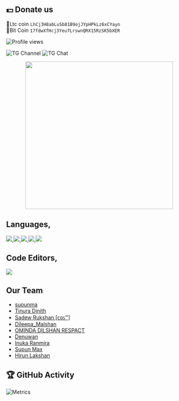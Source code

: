 

## 💵 Donate us
💎Ltc coin ```LhCj3H8abLuSb81B9ojJYpHPkLz6xCYayn```
<br>
💎Bit Coin ```17fdwXfHcj3Yeu7LrswnQRX15RzSK5bXER```
 
 ![Profile views](https://gpvc.arturio.dev/szbots)
 
 ![TG Channel](https://img.shields.io/badge/dynamic/json?color=blue&label=szteam%20@szteambots&query=subscribers&url=https%3A%2F%2Fonline-users-api.up.railway.app%2Fcheck%3Fchat%3Dszteambots&logo=telegram)
![TG Chat](https://img.shields.io/badge/dynamic/json?color=blue&label=support%20@slbotzone&query=members&url=https%3A%2F%2Fonline-users-api.up.railway.app%2Fcheck%3Fchat%3Dslbotzone&logo=telegram) 

 <p align="center"><a href="https://szsupunma.github.io/supunma"><img src="https://telegra.ph/file/a7a6731cb535a636a1d6b.png" width="400"></a></p>
<p align="center"></P>

 ## **Languages,**

<a href="https://python.org/">
  <img src="https://img.shields.io/badge/Python-14354C?style=for-the-badge&logo=python&logoColor=white">
</a>
<a href="https://www.gnu.org/software/bash/">
  <img src="https://img.shields.io/badge/Bash-282a36.svg?style=for-the-badge&logo=gnubash&logoColor=white">
</a>
<a href="https://html5.org/">
  <img src="https://img.shields.io/badge/HTML5-E34F26?style=for-the-badge&logo=html5&logoColor=white">
</a>
<a href="https://www.w3.org/TR/2001/WD-css3-roadmap-20010523/">
  <img src="https://img.shields.io/badge/CSS3-1572B6?style=for-the-badge&logo=css3&logoColor=white">
</a>
<a href="https://en.wikipedia.org/wiki/Markdown">
  <img src="https://img.shields.io/badge/Markdown-000000?style=for-the-badge&logo=markdown&logoColor=white">
</a>


## **Code Editors,**

<a href="https://code.visualstudio.com/">
  <img src="https://img.shields.io/badge/Visual_Studio_Code-44475a?style=for-the-badge&logo=visualstudiocode&logoColor=1793D1">
</a>

## Our Team

- [supunma](https://github.com/szsupunma)
- [Tinura Dinith](https://github.com/orgs/szbots/people/TinuraD)
- [Sadew Rukshan [ᴄɢꜱ™]](https://t.me/CGSUpdates)
- [Dileepa_Malshan](https://github.com/orgs/szbots/people/Dileepa-Malshan)
- [OMINDA DILSHAN RESPACT](https://github.com/orgs/szbots/people/omindadelshan)
- [Denuwan](https://github.com/orgs/szbots/people/ImDenuwan)
- [Inuka Ranmira](https://github.com/orgs/szbots/people/InukaRanmira)
- [Supun Max](https://github.com/orgs/szbots/people/maxsupun)
- [Hirun Lakshan](https://github.com/HirunLakshan)

 ## 🏆 GitHub Activity

![Metrics](https://metrics.lecoq.io/szbots?template=classic&repositories.forks=true&languages=1&languages.colors=github&languages.threshold=0%25&config.timezone=Asia%2FSemarang)
 

